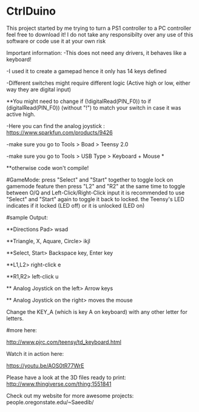 # CtrlDuino
This project started by me trying to turn a PS1 controller to a PC controller
feel free to download it!
I do not take any responsibilty over any use of this software or code
use it at your own risk


Important information:
-This does not need any drivers, it behaves like a keyboard!

-I used it to create a gamepad hence it only has 14 keys defined

-Different switches might require different logic (Active high or low, either way they are digital input)

**You might need to change  if (!digitalRead(PIN_F0)) to  if (digitalRead(PIN_F0)) (without "!") to match your switch in case it was active high.

-Here you can find the analog joystick : https://www.sparkfun.com/products/9426

-make sure you go to Tools > Boad > Teensy 2.0

-make sure you go to Tools > USB Type > Keyboard + Mouse *

**otherwise code won't compile!

#GameMode:
press "Select" and "Start" together to toggle lock on gamemode feature
then press "L2" and "R2" at the same time to toggle between O/Q and Left-Click/Right-Click input
it is recommended to use "Select" and "Start" again to toggle it back to locked.
the Teensy's LED indicates if it locked (LED off) or it is unlocked (LED on)

#sample Output:

**Directions Pad> 
wsad

**Triangle, X, Aquare, Circle> 
ikjl

**Select, Start> 
Backspace key, Enter key

**L1,L2> 
right-click e

**R1,R2> 
left-click u

** Analog Joystick on the left> 
Arrow keys

** Analog Joystick on the right> 
moves the mouse

Change the KEY_A (which is key A on keyboard) with any other letter for letters.

#more here:

http://www.pjrc.com/teensy/td_keyboard.html

Watch it in action here:

https://youtu.be/AOS0tR77WrE

Please have a look at the 3D files ready to print:
http://www.thingiverse.com/thing:1551841

Check out my website for more awesome projects:
people.oregonstate.edu/~Saeedib/
